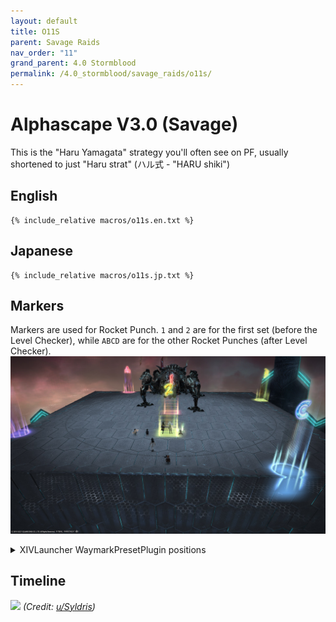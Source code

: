 ```yaml
---
layout: default
title: O11S
parent: Savage Raids
nav_order: "11"
grand_parent: 4.0 Stormblood
permalink: /4.0_stormblood/savage_raids/o11s/
---
```


# Alphascape V3.0 (Savage)

This is the "Haru Yamagata" strategy you'll often see on PF, usually shortened to just "Haru strat" (ハル式 - "HARU shiki")

## English
```
{% include_relative macros/o11s.en.txt %}
```

## Japanese
```
{% include_relative macros/o11s.jp.txt %}
```

## Markers

Markers are used for Rocket Punch. `1` and `2` are for the first set (before the Level Checker), while `ABCD` are for the other Rocket Punches (after Level Checker).
![](images/markers.jpg)
<details markdown=block>
<summary>XIVLauncher WaymarkPresetPlugin positions</summary>

```json
{
  "Name":"O11S",
  "MapID":593,
  "A":{"X":89.0,"Y":0.0,"Z":81.0,"ID":0,"Active":true},
  "B":{"X":119.0,"Y":0.0,"Z":89.0,"ID":1,"Active":true},
  "C":{"X":111.0,"Y":0.0,"Z":119.0,"ID":2,"Active":true},
  "D":{"X":81.0,"Y":0.0,"Z":111.0,"ID":3,"Active":true},
  "One":{"X":100.0,"Y":0.0,"Z":100.0,"ID":4,"Active":true},
  "Two":{"X":100.0,"Y":0.0,"Z":110.0,"ID":5,"Active":true},
  "Three":{"X":0.0,"Y":0.0,"Z":0.0,"ID":6,"Active":false},
  "Four":{"X":0.0,"Y":0.0,"Z":0.0,"ID":7,"Active":false}
}
```

</details>

## Timeline

![](https://i.redd.it/0wvi1hmhgkp11.png)
*(Credit: [u/Syldris](https://www.reddit.com/r/ffxiv/comments/9kff83/alphascapesavage_rotation_and_timeline_images_list/))*